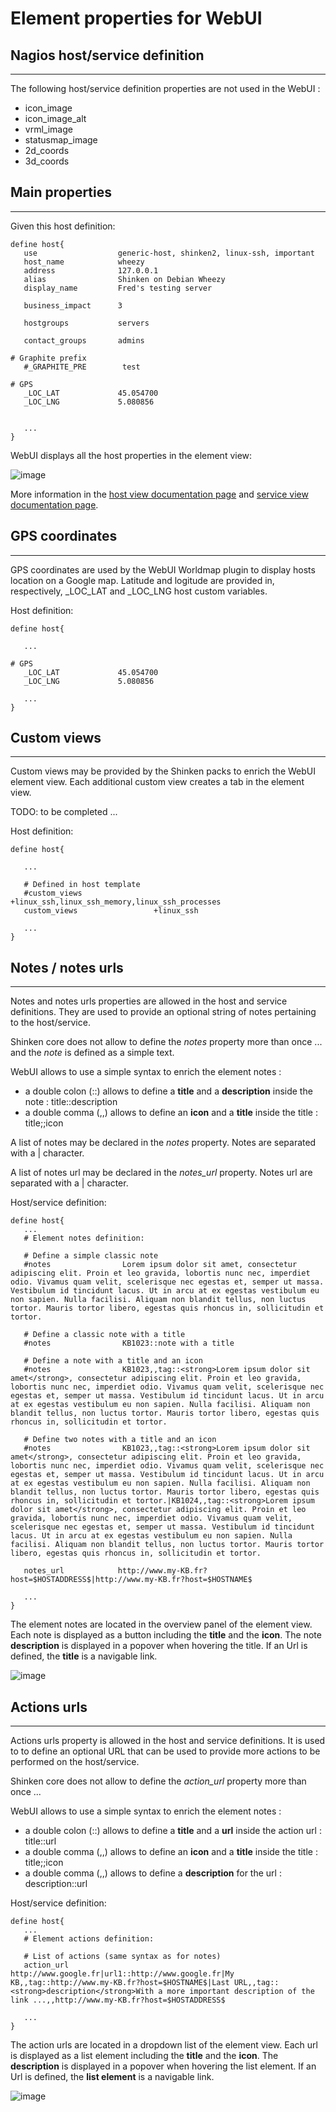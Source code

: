 # Element properties for WebUI


## Nagios host/service definition
------------------------------------

The following host/service definition properties are not used in the WebUI : 

- icon_image
- icon_image_alt
- vrml_image
- statusmap_image
- 2d_coords
- 3d_coords


## Main properties
------------------------------------

Given this host definition:
```
define host{
   use                  generic-host, shinken2, linux-ssh, important
   host_name            wheezy
   address              127.0.0.1
   alias                Shinken on Debian Wheezy
   display_name         Fred's testing server

   business_impact      3

   hostgroups           servers

   contact_groups       admins

# Graphite prefix
   #_GRAPHITE_PRE        test

# GPS
   _LOC_LAT             45.054700
   _LOC_LNG             5.080856

   
   ...
}
```

WebUI displays all the host properties in the element view: 

![image](element-notes.jpg)

More information in the [host view documentation page](./host_view.md) and [service view documentation page](./service_view.md).



## GPS coordinates
------------------------------------

GPS coordinates are used by the WebUI Worldmap plugin to display hosts location on a Google map. Latitude and logitude are provided in, respectively, _LOC_LAT and _LOC_LNG host custom variables.

Host definition:
```
define host{

   ... 
   
# GPS
   _LOC_LAT             45.054700
   _LOC_LNG             5.080856

   ...
}
```



## Custom views
------------------------------------

Custom views may be provided by the Shinken packs to enrich the WebUI element view. Each additional custom view creates a tab in the element view.

TODO: to be completed ...


Host definition:
```
define host{

   ... 

   # Defined in host template
   #custom_views                 +linux_ssh,linux_ssh_memory,linux_ssh_processes
   custom_views                 +linux_ssh

   ...
}
```



## Notes / notes urls
------------------------------------

Notes and notes urls properties are allowed in the host and service definitions. They are used to provide an optional string of notes pertaining to the host/service.

Shinken core does not allow to define the *notes* property more than once ... and the *note* is defined as a simple text.

WebUI allows to use a simple syntax to enrich the element notes : 

- a double colon (::) allows to define a **title** and a **description** inside the note : title::description
- a double comma (,,) allows to define an **icon** and a **title** inside the title : title;;icon

A list of notes may be declared in the *notes* property. Notes are separated with a | character.

A list of notes url may be declared in the *notes_url* property. Notes url are separated with a | character.

Host/service definition:
```
define host{
   ...
   # Element notes definition:
   
   # Define a simple classic note
   #notes                Lorem ipsum dolor sit amet, consectetur adipiscing elit. Proin et leo gravida, lobortis nunc nec, imperdiet odio. Vivamus quam velit, scelerisque nec egestas et, semper ut massa. Vestibulum id tincidunt lacus. Ut in arcu at ex egestas vestibulum eu non sapien. Nulla facilisi. Aliquam non blandit tellus, non luctus tortor. Mauris tortor libero, egestas quis rhoncus in, sollicitudin et tortor.
   
   # Define a classic note with a title
   #notes                KB1023::note with a title

   # Define a note with a title and an icon
   #notes                KB1023,,tag::<strong>Lorem ipsum dolor sit amet</strong>, consectetur adipiscing elit. Proin et leo gravida, lobortis nunc nec, imperdiet odio. Vivamus quam velit, scelerisque nec egestas et, semper ut massa. Vestibulum id tincidunt lacus. Ut in arcu at ex egestas vestibulum eu non sapien. Nulla facilisi. Aliquam non blandit tellus, non luctus tortor. Mauris tortor libero, egestas quis rhoncus in, sollicitudin et tortor.

   # Define two notes with a title and an icon
   #notes                KB1023,,tag::<strong>Lorem ipsum dolor sit amet</strong>, consectetur adipiscing elit. Proin et leo gravida, lobortis nunc nec, imperdiet odio. Vivamus quam velit, scelerisque nec egestas et, semper ut massa. Vestibulum id tincidunt lacus. Ut in arcu at ex egestas vestibulum eu non sapien. Nulla facilisi. Aliquam non blandit tellus, non luctus tortor. Mauris tortor libero, egestas quis rhoncus in, sollicitudin et tortor.|KB1024,,tag::<strong>Lorem ipsum dolor sit amet</strong>, consectetur adipiscing elit. Proin et leo gravida, lobortis nunc nec, imperdiet odio. Vivamus quam velit, scelerisque nec egestas et, semper ut massa. Vestibulum id tincidunt lacus. Ut in arcu at ex egestas vestibulum eu non sapien. Nulla facilisi. Aliquam non blandit tellus, non luctus tortor. Mauris tortor libero, egestas quis rhoncus in, sollicitudin et tortor.

   notes_url            http://www.my-KB.fr?host=$HOSTADDRESS$|http://www.my-KB.fr?host=$HOSTNAME$
   
   ...
}
```

The element notes are located in the overview panel of the element view. Each note is displayed as a button including the **title** and the **icon**. The note **description** is displayed in a popover when hovering the title. If an Url is defined, the **title** is a navigable link.

![image](element-notes.jpg)





## Actions urls
------------------------------------

Actions urls property is allowed in the host and service definitions. It is used to to define an optional URL that can be used to provide more actions to be performed on the host/service.

Shinken core does not allow to define the *action_url* property more than once ... 

WebUI allows to use a simple syntax to enrich the element notes : 

- a double colon (::) allows to define a **title** and a **url** inside the action url : title::url
- a double comma (,,) allows to define an **icon** and a **title** inside the title : title;;icon
- a double comma (,,) allows to define a **description** for the url : description::url

Host/service definition:
```
define host{
   ...
   # Element actions definition:
   
   # List of actions (same syntax as for notes)
   action_url           http://www.google.fr|url1::http://www.google.fr|My KB,,tag::http://www.my-KB.fr?host=$HOSTNAME$|Last URL,,tag::<strong>description</strong>With a more important description of the link ...,,http://www.my-KB.fr?host=$HOSTADDRESS$

   ...
}
```

The action urls are located in a dropdown list of the element view. Each url is displayed as a list element including the **title** and the **icon**. The **description** is displayed in a popover when hovering the list element. If an Url is defined, the **list element** is a navigable link.


![image](element-urls.jpg)

